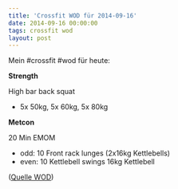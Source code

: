 ```yaml
---
title: 'Crossfit WOD für 2014-09-16'
date: 2014-09-16 00:00:00 
tags: crossfit wod
layout: post
---
```

Mein #crossfit #wod für heute:

**Strength**

High bar back squat 

* 5x 50kg, 5x 60kg, 5x 80kg

**Metcon**

20 Min EMOM

* odd: 10 Front rack lunges (2x16kg Kettlebells)
* even: 10 Kettlebell swings 16kg Kettlebell

([Quelle WOD][0])

[0]: http://www.crossfithh.de/workouts--news/workout-tuesday35
